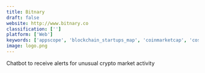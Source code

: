 ```yaml
---
title: Bitnary
draft: false 
website: http://www.bitnary.co
classification: ['']
platform: ['Web']
keywords: ['appscope', 'blockchain_startups_map', 'coinmarketcap', 'cosmo', 'cryptocompare', 'custom_crypto_exchange', 'dapp_store', 'gocd', 'jenkins', 'mpx', 'meme_exchange', 'onchainfx', 'openmarketcap', 'spare.', 'token_tally']
image: logo.png
---
```

Chatbot to receive alerts for unusual crypto market activity